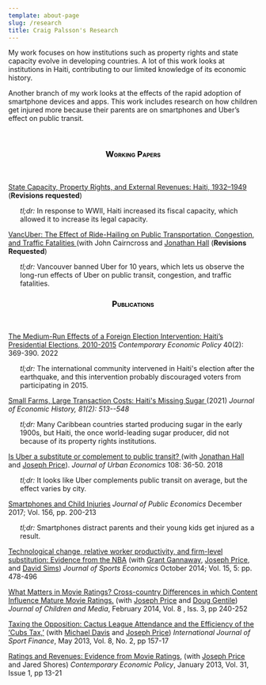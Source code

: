 ```yaml
---
template: about-page
slug: /research
title: Craig Palsson's Research
---
```

My work focuses on how institutions such as property rights and state capacity evolve in developing countries. A lot of this work looks at institutions in Haiti, contributing to our limited knowledge of its economic history.

Another branch of my work looks at the effects of the rapid adoption of smartphone devices and apps. This work includes research on how children get injured more because their parents are on smartphones and Uber’s effect on public transit.

&nbsp;


<center>

<h3 style="color: #000000; font-variant: small-caps;">Working Papers</h3>
&nbsp;
</center>

<a href="/assets/Palsson State Capacity 2022.pdf">State Capacity, Property Rights, and External Revenues: Haiti, 1932–1949 </a>(<b>Revisions requested</b>)

<ul><em>tl;dr:</em> In response to WWII, Haiti increased its fiscal capacity, which allowed it to increase its legal capacity.</ul>

<a href="/assets/WP Vancouver_and_Uber.pdf">VancUber: The Effect of Ride-Hailing on Public Transportation, Congestion, and Traffic Fatalities </a> (with John Cairncross and <a href="http://individual.utoronto.ca/jhall/">Jonathan Hall</a> (<b>Revisions Requested</b>) 

<ul><em>tl;dr:</em> Vancouver banned Uber for 10 years, which lets us observe the long-run effects of Uber on public transit, congestion, and traffic fatalities.</ul>

<center>
<h3 style="color: #000000; font-variant: small-caps;">Publications</h3>
</center>
&nbsp;

<a href="/assets/Palsson 2021 CEP.pdf">The Medium-Run Effects of a Foreign Election Intervention: Haiti’s Presidential Elections, 2010-2015</a> <em>Contemporary Economic Policy</em> 40(2): 369-390. 2022

<ul><em>tl;dr:</em> The international community intervened in Haiti's election after the earthquake, and this intervention probably discouraged voters from participating in 2015.</ul>

<a href="/assets/Palsson 2021 JEH.pdf">Small Farms, Large Transaction Costs: Haiti's Missing Sugar </a> (2021) <em> Journal of Economic History, 81(2): 513--548</em>

<ul><em>tl;dr:</em> Many Caribbean countries started producing sugar in the early 1900s, but Haiti, the once world-leading sugar producer, did not because of its property rights institutions.</ul>

<a href="/assets/Hall Palsson Price 2018 JUE.pdf">Is Uber a substitute or complement to public transit? </a> (with <a href="http://individual.utoronto.ca/jhall/">Jonathan Hall</a> and <a href="https://economics.byu.edu/directory/joseph-p-price">Joseph Price</a>). <em>Journal of Urban Economics</em> 108: 36-50. 2018

<ul><em>tl;dr:</em> It looks like Uber complements public transit on average, but the effect varies by city.</ul>

<a href="/assets/Palsson 2017 JPubE.pdf">Smartphones and Child Injuries</a> <em>Journal of Public Economics</em> December 2017; Vol. 156, pp. 200-213

<ul><em>tl;dr:</em> Smartphones distract parents and their young kids get injured as a result.</ul>

<a href="/assets/Gannaway Palsson Price Sims 2014 Journal of Sports Economics.pdf">Technological change, relative worker productivity, and firm-level substitution: Evidence from the NBA</a> (with <a href="https://sites.google.com/site/grantgannaway/">Grant Gannaway</a>, <a href="https://economics.byu.edu/directory/joseph-p-price">Joseph Price</a>, and <a href="https://economics.byu.edu/directory/david-p-sims">David Sims</a>) <em>Journal of Sports Economics</em> October 2014; Vol. 15, 5: pp. 478-496

<a href="/assets/Price Palsson Gentile 2014 Journal of Children and Media.pdf">What Matters in Movie Ratings? Cross-country Differences in which Content Influence Mature Movie Ratings.</a> (with <a href="https://economics.byu.edu/directory/joseph-p-price">Joseph Price</a> and <a href="https://drdouglas.org/">Doug Gentile</a>) <em>Journal of Children and Media</em>, February 2014, Vol. 8 , Iss. 3, pp 240-252

<a href="/assets/Davis Palsson Price 2013.pdf">Taxing the Opposition: Cactus League Attendance and the Efficiency of the ‘Cubs Tax,’</a> (with <a href="https://people.mst.edu/faculty/davismc/index.html">Michael Davis</a> and <a href="https://economics.byu.edu/directory/joseph-p-price">Joseph Price</a>) <em>International Journal of Sport Finance</em>, May 2013, Vol. 8, No. 2, pp 157-17

<a href="/assets/Palsson Price Shores 2012 CEP.pdf">Ratings and Revenues: Evidence from Movie Ratings</a>, (with <a href="https://economics.byu.edu/directory/joseph-p-price">Joseph Price</a> and Jared Shores) <em>Contemporary Economic Policy</em>, January 2013, Vol. 31, Issue 1, pp 13-21

&nbsp;